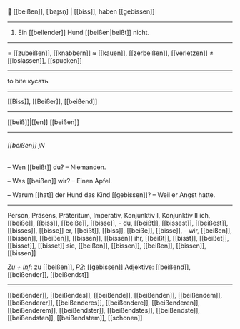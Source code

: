 🦷 [[beißen]], [ˈbaɪ̯sn̩] | [[biss]], haben [[gebissen]]

---
1. Ein [[bellender]] Hund [[beißen|beißt]] nicht.

---
= [[zubeißen]], [[knabbern]]
≈ [[kauen]], [[zerbeißen]], [[verletzen]]
≠ [[loslassen]], [[spucken]]

---
to bite
кусать

---
[[Biss]], [[Beißer]], [[beißend]]

---
[[beiß]]|[[en]]
[[beißen]]

---
###### [[beißen]] jN
– Wen [[beißt]] du?
– Niemanden.

– Was [[beißen]] wir?
– Einen Apfel.

– Warum [[hat]] der Hund das Kind [[gebissen]]?
– Weil er Angst hatte.

---
Person, Präsens, Präteritum, Imperativ, Konjunktiv I,  Konjunktiv II 
ich, [[beiße]], [[biss]], [[beiße]], [[bisse]], -
du, [[beißt]], [[bissest]], [[beißest]], [[bisses]], [[bisse]]
er, [[beißt]], [[biss]], [[beiße]], [[bisse]], -
wir, [[beißen]], [[bissen]], [[beißen]], [[bissen]], [[bissen]]
ihr, [[beißt]], [[bisst]], [[beißet]], [[bisset]], [[bisset]]
sie, [[beißen]], [[bissen]], [[beißen]], [[bissen]], [[bissen]]

*Zu + Inf*: zu [[beißen]], *P2*: [[gebissen]]
Adjektive: [[beißend]], [[beißender]], [[beißendst]]

---
[[beißender]], [[beißendes]], [[beißende]], [[beißenden]], [[beißendem]], [[beißenderer]], [[beißenderes]], [[beißendere]], [[beißenderen]], [[beißenderem]], [[beißendster]], [[beißendstes]], [[beißendste]], [[beißendsten]], [[beißendstem]], [[schonen]]